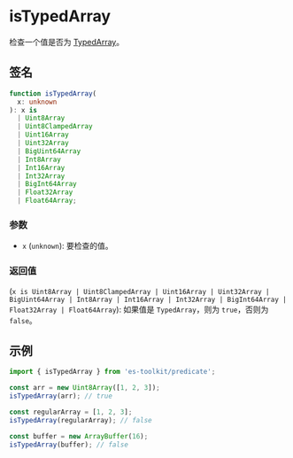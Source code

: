 # isTypedArray

检查一个值是否为 [TypedArray](https://developer.mozilla.org/en-US/docs/Web/JavaScript/Reference/Global_Objects/TypedArray)。

## 签名

```typescript
function isTypedArray(
  x: unknown
): x is
  | Uint8Array
  | Uint8ClampedArray
  | Uint16Array
  | Uint32Array
  | BigUint64Array
  | Int8Array
  | Int16Array
  | Int32Array
  | BigInt64Array
  | Float32Array
  | Float64Array;
```

### 参数

- `x` (`unknown`): 要检查的值。

### 返回值

(`x is Uint8Array | Uint8ClampedArray | Uint16Array | Uint32Array | BigUint64Array | Int8Array | Int16Array | Int32Array | BigInt64Array | Float32Array | Float64Array`): 如果值是 `TypedArray`，则为 `true`，否则为 `false`。

## 示例

```typescript
import { isTypedArray } from 'es-toolkit/predicate';

const arr = new Uint8Array([1, 2, 3]);
isTypedArray(arr); // true

const regularArray = [1, 2, 3];
isTypedArray(regularArray); // false

const buffer = new ArrayBuffer(16);
isTypedArray(buffer); // false
```
